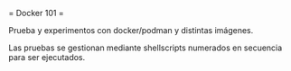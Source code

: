 = Docker 101 =

Prueba y experimentos con docker/podman y distintas imágenes.

Las pruebas se gestionan mediante shellscripts numerados en secuencia para 
ser ejecutados. 
